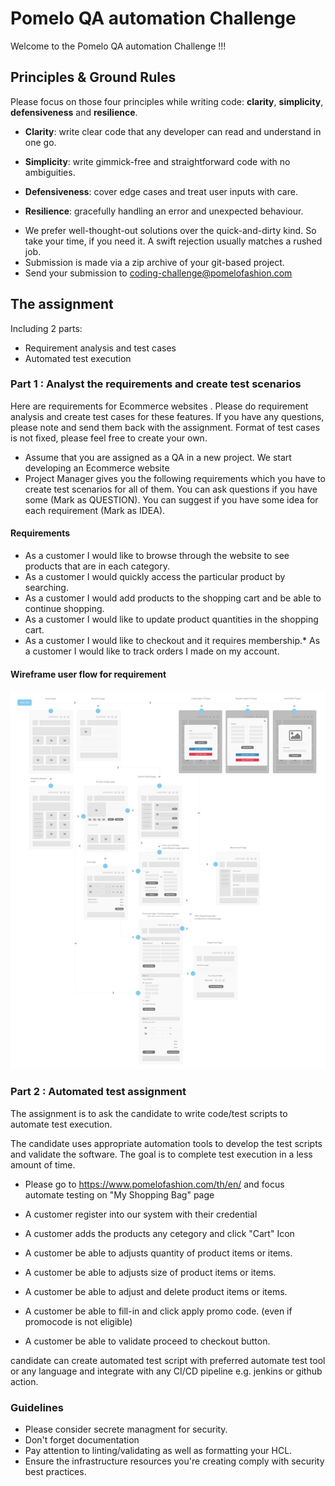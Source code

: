# Pomelo QA automation Challenge

Welcome to the Pomelo QA automation Challenge !!!

## Principles & Ground Rules

Please focus on those four principles while writing code: **clarity**, **simplicity**, **defensiveness** and  **resilience**.

- **Clarity**: write clear code that any developer can read and understand in one go.

- **Simplicity**: write gimmick-free and straightforward code with no ambiguities.

- **Defensiveness**: cover edge cases and treat user inputs with care.

- **Resilience**: gracefully handling an error and unexpected behaviour.


* We prefer well-thought-out solutions over the quick-and-dirty kind. So take your time, if you need it. A swift rejection usually matches a rushed job.
* Submission is made via a zip archive of your git-based project. 
* Send your submission to [coding-challenge@pomelofashion.com](mailto:coding-challenge@pomelofashion.com?subject=devops-coding-challenge)

## The assignment

Including 2 parts:
* Requirement analysis and test cases
* Automated test execution

### Part 1 : Analyst the requirements and create test scenarios

Here are requirements for Ecommerce websites . Please do requirement analysis and create test cases for  these features.
If you have any questions, please note and send them back with the assignment. Format of test cases is not fixed, please feel free to create your own. 

* Assume that you are assigned as a QA in a new project. We start developing an Ecommerce website 
* Project Manager gives you the following requirements which you have to create test scenarios for all of them. You can ask questions if you have some  (Mark as QUESTION). You can suggest if you have some idea for each requirement (Mark as IDEA).

#### Requirements
* As a customer I would like to browse through the website to see products that are in each category.
* As a customer I would quickly access the particular product by searching.
* As a customer I would add products to the shopping cart and be able to continue shopping.
* As a customer I would like to update product quantities in the shopping cart.
* As a customer I would like to checkout and  it requires membership.* As a customer I would like to track orders I made on my account.

#### Wireframe user flow for requirement

![Alt text](/challenge-qa-automation/wireframe-qa-test.png?raw=true "Wireframe")

### Part 2 : Automated test assignment

The assignment is to ask the candidate to write code/test scripts to automate test execution. 

The candidate uses appropriate automation tools to develop the test scripts and validate the software. The goal is to complete test execution in a less amount of time.

* Please go to https://www.pomelofashion.com/th/en/ and focus automate testing on "My Shopping Bag" page 

* A customer register into our system with their credential
* A customer adds the products any cetegory and click "Cart" Icon
* A customer be able to adjusts quantity of product items or items.
* A customer be able to adjusts size of product items or items.
* A customer be able to adjust and delete product items or items.
* A customer be able to fill-in and click apply promo code. (even if promocode is not eligible)
* A customer be able to validate proceed to checkout button.

candidate can create automated test script with preferred automate test tool or any language and integrate with any CI/CD pipeline e.g. jenkins or github action.

### Guidelines
- Please consider secrete managment for security. 
- Don't forget documentation 
- Pay attention to linting/validating as well as formatting your HCL.
- Ensure the infrastructure resources you're creating comply with security best practices.




